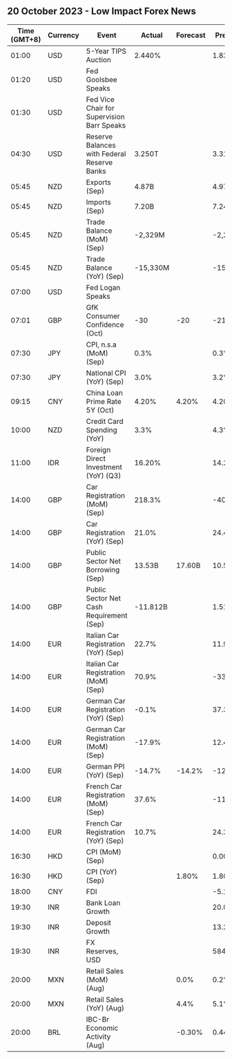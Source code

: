 ## 20 October 2023 - Low Impact Forex News

| Time (GMT+8) | Currency | Event | Actual | Forecast | Previous |
|------|----------|-------|--------|----------|----------|
| 01:00 | USD | 5-Year TIPS Auction | 2.440% |  | 1.832% |
| 01:20 | USD | Fed Goolsbee Speaks |  |  |  |
| 01:30 | USD | Fed Vice Chair for Supervision Barr Speaks |  |  |  |
| 04:30 | USD | Reserve Balances with Federal Reserve Banks | 3.250T |  | 3.316T |
| 05:45 | NZD | Exports (Sep) | 4.87B |  | 4.97B |
| 05:45 | NZD | Imports (Sep) | 7.20B |  | 7.24B |
| 05:45 | NZD | Trade Balance (MoM) (Sep) | -2,329M |  | -2,273M |
| 05:45 | NZD | Trade Balance (YoY) (Sep) | -15,330M |  | -15,520M |
| 07:00 | USD | Fed Logan Speaks |  |  |  |
| 07:01 | GBP | GfK Consumer Confidence (Oct) | -30 | -20 | -21 |
| 07:30 | JPY | CPI, n.s.a (MoM) (Sep) | 0.3% |  | 0.3% |
| 07:30 | JPY | National CPI (YoY) (Sep) | 3.0% |  | 3.2% |
| 09:15 | CNY | China Loan Prime Rate 5Y (Oct) | 4.20% | 4.20% | 4.20% |
| 10:00 | NZD | Credit Card Spending (YoY) | 3.3% |  | 4.3% |
| 11:00 | IDR | Foreign Direct Investment (YoY) (Q3) | 16.20% |  | 14.20% |
| 14:00 | GBP | Car Registration (MoM) (Sep) | 218.3% |  | -40.5% |
| 14:00 | GBP | Car Registration (YoY) (Sep) | 21.0% |  | 24.4% |
| 14:00 | GBP | Public Sector Net Borrowing (Sep) | 13.53B | 17.60B | 10.58B |
| 14:00 | GBP | Public Sector Net Cash Requirement (Sep) | -11.812B |  | 1.514B |
| 14:00 | EUR | Italian Car Registration (YoY) (Sep) | 22.7% |  | 11.9% |
| 14:00 | EUR | Italian Car Registration (MoM) (Sep) | 70.9% |  | -33.1% |
| 14:00 | EUR | German Car Registration (YoY) (Sep) | -0.1% |  | 37.3% |
| 14:00 | EUR | German Car Registration (MoM) (Sep) | -17.9% |  | 12.4% |
| 14:00 | EUR | German PPI (YoY) (Sep) | -14.7% | -14.2% | -12.6% |
| 14:00 | EUR | French Car Registration (MoM) (Sep) | 37.6% |  | -11.9% |
| 14:00 | EUR | French Car Registration (YoY) (Sep) | 10.7% |  | 24.3% |
| 16:30 | HKD | CPI (MoM) (Sep) |  |  | 0.00% |
| 16:30 | HKD | CPI (YoY) (Sep) |  | 1.80% | 1.80% |
| 18:00 | CNY | FDI |  |  | -5.10% |
| 19:30 | INR | Bank Loan Growth |  |  | 20.0% |
| 19:30 | INR | Deposit Growth |  |  | 13.2% |
| 19:30 | INR | FX Reserves, USD |  |  | 584.74B |
| 20:00 | MXN | Retail Sales (MoM) (Aug) |  | 0.0% | 0.2% |
| 20:00 | MXN | Retail Sales (YoY) (Aug) |  | 4.4% | 5.1% |
| 20:00 | BRL | IBC-Br Economic Activity (Aug) |  | -0.30% | 0.44% |
